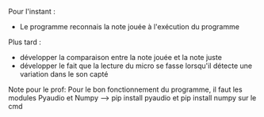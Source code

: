 Pour l'instant : 
- Le programme reconnais la note jouée à l'exécution du programme

Plus tard : 
- développer la comparaison entre la note jouée et la note juste
- développer le fait que la lecture du micro se fasse lorsqu'il détecte une variation dans le son capté

Note pour le prof:
  Pour le bon fonctionnement du programme, il faut les modules Pyaudio et Numpy --> pip install pyaudio et pip install numpy sur le cmd
